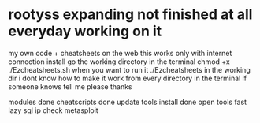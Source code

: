 # rootyss expanding not finished at all everyday working on it
my own code + cheatsheets on the web
this works only with internet connection
install
go the working directory in the terminal
chmod +x ./Ezcheatsheets.sh
when you want to run it
./Ezcheatsheets
in the working dir
i dont know how to make it work from every directory in the terminal if someone knows tell me please thanks

modules done
cheatscripts done
update
tools install done
open tools
fast lazy sql
ip check
metasploit
